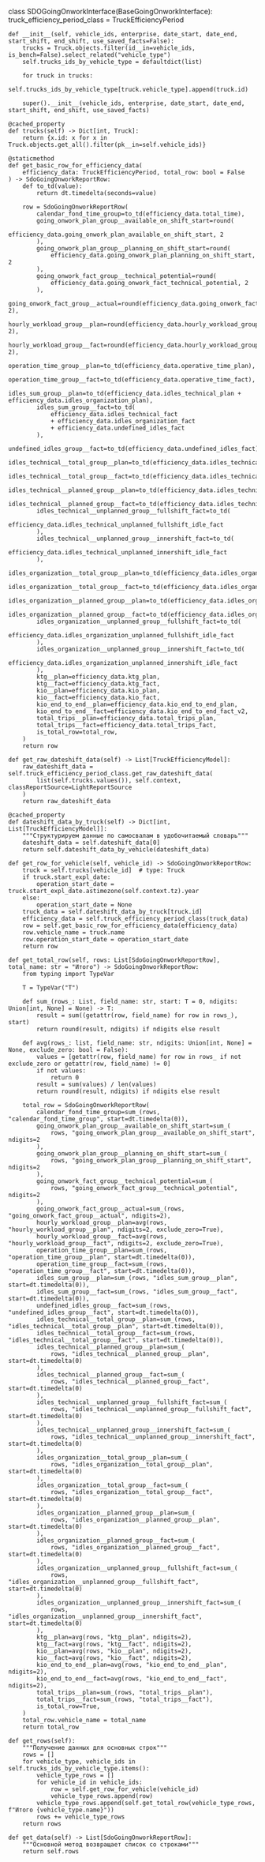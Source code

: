 class SDOGoingOnworkInterface(BaseGoingOnworkInterface):
    truck_efficiency_period_class = TruckEfficiencyPeriod

    def __init__(self, vehicle_ids, enterprise, date_start, date_end, start_shift, end_shift, use_saved_facts=False):
        trucks = Truck.objects.filter(id__in=vehicle_ids, is_bench=False).select_related("vehicle_type")
        self.trucks_ids_by_vehicle_type = defaultdict(list)

        for truck in trucks:
            self.trucks_ids_by_vehicle_type[truck.vehicle_type].append(truck.id)

        super().__init__(vehicle_ids, enterprise, date_start, date_end, start_shift, end_shift, use_saved_facts)

    @cached_property
    def trucks(self) -> Dict[int, Truck]:
        return {x.id: x for x in Truck.objects.get_all().filter(pk__in=self.vehicle_ids)}

    @staticmethod
    def get_basic_row_for_efficiency_data(
        efficiency_data: TruckEfficiencyPeriod, total_row: bool = False
    ) -> SdoGoingOnworkReportRow:
        def to_td(value):
            return dt.timedelta(seconds=value)

        row = SdoGoingOnworkReportRow(
            calendar_fond_time_group=to_td(efficiency_data.total_time),
            going_onwork_plan_group__available_on_shift_start=round(
                efficiency_data.going_onwork_plan_available_on_shift_start, 2
            ),
            going_onwork_plan_group__planning_on_shift_start=round(
                efficiency_data.going_onwork_plan_planning_on_shift_start, 2
            ),
            going_onwork_fact_group__technical_potential=round(
                efficiency_data.going_onwork_fact_technical_potential, 2
            ),
            going_onwork_fact_group__actual=round(efficiency_data.going_onwork_fact_actual, 2),
            hourly_workload_group__plan=round(efficiency_data.hourly_workload_group__plan, 2),
            hourly_workload_group__fact=round(efficiency_data.hourly_workload_group__fact, 2),
            operation_time_group__plan=to_td(efficiency_data.operative_time_plan),
            operation_time_group__fact=to_td(efficiency_data.operative_time_fact),
            idles_sum_group__plan=to_td(efficiency_data.idles_technical_plan + efficiency_data.idles_organization_plan),
            idles_sum_group__fact=to_td(
                efficiency_data.idles_technical_fact
                + efficiency_data.idles_organization_fact
                + efficiency_data.undefined_idles_fact
            ),
            undefined_idles_group__fact=to_td(efficiency_data.undefined_idles_fact),
            idles_technical__total_group__plan=to_td(efficiency_data.idles_technical_plan),
            idles_technical__total_group__fact=to_td(efficiency_data.idles_technical_fact),
            idles_technical__planned_group__plan=to_td(efficiency_data.idles_technical_planned_plan),
            idles_technical__planned_group__fact=to_td(efficiency_data.idles_technical_planned_fact),
            idles_technical__unplanned_group__fullshift_fact=to_td(
                efficiency_data.idles_technical_unplanned_fullshift_idle_fact
            ),
            idles_technical__unplanned_group__innershift_fact=to_td(
                efficiency_data.idles_technical_unplanned_innershift_idle_fact
            ),
            idles_organization__total_group__plan=to_td(efficiency_data.idles_organization_plan),
            idles_organization__total_group__fact=to_td(efficiency_data.idles_organization_fact),
            idles_organization__planned_group__plan=to_td(efficiency_data.idles_organization_planned_plan),
            idles_organization__planned_group__fact=to_td(efficiency_data.idles_organization_planned_fact),
            idles_organization__unplanned_group__fullshift_fact=to_td(
                efficiency_data.idles_organization_unplanned_fullshift_idle_fact
            ),
            idles_organization__unplanned_group__innershift_fact=to_td(
                efficiency_data.idles_organization_unplanned_innershift_idle_fact
            ),
            ktg__plan=efficiency_data.ktg_plan,
            ktg__fact=efficiency_data.ktg_fact,
            kio__plan=efficiency_data.kio_plan,
            kio__fact=efficiency_data.kio_fact,
            kio_end_to_end__plan=efficiency_data.kio_end_to_end_plan,
            kio_end_to_end__fact=efficiency_data.kio_end_to_end_fact_v2,
            total_trips__plan=efficiency_data.total_trips_plan,
            total_trips__fact=efficiency_data.total_trips_fact,
            is_total_row=total_row,
        )
        return row

    def get_raw_dateshift_data(self) -> List[TruckEfficiencyModel]:
        raw_dateshift_data = self.truck_efficiency_period_class.get_raw_dateshift_data(
            list(self.trucks.values()), self.context, classReportSource=LightReportSource
        )
        return raw_dateshift_data

    @cached_property
    def dateshift_data_by_truck(self) -> Dict[int, List[TruckEfficiencyModel]]:
        """Структурируем данные по самосвалам в удобочитаемый словарь"""
        dateshift_data = self.dateshift_data[0]
        return self.dateshift_data_by_vehicle(dateshift_data)

    def get_row_for_vehicle(self, vehicle_id) -> SdoGoingOnworkReportRow:
        truck = self.trucks[vehicle_id]  # type: Truck
        if truck.start_expl_date:
            operation_start_date = truck.start_expl_date.astimezone(self.context.tz).year
        else:
            operation_start_date = None
        truck_data = self.dateshift_data_by_truck[truck.id]
        efficiency_data = self.truck_efficiency_period_class(truck_data)
        row = self.get_basic_row_for_efficiency_data(efficiency_data)
        row.vehicle_name = truck.name
        row.operation_start_date = operation_start_date
        return row

    def get_total_row(self, rows: List[SdoGoingOnworkReportRow], total_name: str = "Итого") -> SdoGoingOnworkReportRow:
        from typing import TypeVar

        T = TypeVar("T")

        def sum_(rows_: List, field_name: str, start: T = 0, ndigits: Union[int, None] = None) -> T:
            result = sum((getattr(row, field_name) for row in rows_), start)
            return round(result, ndigits) if ndigits else result

        def avg(rows_: list, field_name: str, ndigits: Union[int, None] = None, exclude_zero: bool = False):
            values = [getattr(row, field_name) for row in rows_ if not exclude_zero or getattr(row, field_name) != 0]
            if not values:
                return 0
            result = sum(values) / len(values)
            return round(result, ndigits) if ndigits else result

        total_row = SdoGoingOnworkReportRow(
            calendar_fond_time_group=sum_(rows, "calendar_fond_time_group", start=dt.timedelta(0)),
            going_onwork_plan_group__available_on_shift_start=sum_(
                rows, "going_onwork_plan_group__available_on_shift_start", ndigits=2
            ),
            going_onwork_plan_group__planning_on_shift_start=sum_(
                rows, "going_onwork_plan_group__planning_on_shift_start", ndigits=2
            ),
            going_onwork_fact_group__technical_potential=sum_(
                rows, "going_onwork_fact_group__technical_potential", ndigits=2
            ),
            going_onwork_fact_group__actual=sum_(rows, "going_onwork_fact_group__actual", ndigits=2),
            hourly_workload_group__plan=avg(rows, "hourly_workload_group__plan", ndigits=2, exclude_zero=True),
            hourly_workload_group__fact=avg(rows, "hourly_workload_group__fact", ndigits=2, exclude_zero=True),
            operation_time_group__plan=sum_(rows, "operation_time_group__plan", start=dt.timedelta(0)),
            operation_time_group__fact=sum_(rows, "operation_time_group__fact", start=dt.timedelta(0)),
            idles_sum_group__plan=sum_(rows, "idles_sum_group__plan", start=dt.timedelta(0)),
            idles_sum_group__fact=sum_(rows, "idles_sum_group__fact", start=dt.timedelta(0)),
            undefined_idles_group__fact=sum_(rows, "undefined_idles_group__fact", start=dt.timedelta(0)),
            idles_technical__total_group__plan=sum_(rows, "idles_technical__total_group__plan", start=dt.timedelta(0)),
            idles_technical__total_group__fact=sum_(rows, "idles_technical__total_group__fact", start=dt.timedelta(0)),
            idles_technical__planned_group__plan=sum_(
                rows, "idles_technical__planned_group__plan", start=dt.timedelta(0)
            ),
            idles_technical__planned_group__fact=sum_(
                rows, "idles_technical__planned_group__fact", start=dt.timedelta(0)
            ),
            idles_technical__unplanned_group__fullshift_fact=sum_(
                rows, "idles_technical__unplanned_group__fullshift_fact", start=dt.timedelta(0)
            ),
            idles_technical__unplanned_group__innershift_fact=sum_(
                rows, "idles_technical__unplanned_group__innershift_fact", start=dt.timedelta(0)
            ),
            idles_organization__total_group__plan=sum_(
                rows, "idles_organization__total_group__plan", start=dt.timedelta(0)
            ),
            idles_organization__total_group__fact=sum_(
                rows, "idles_organization__total_group__fact", start=dt.timedelta(0)
            ),
            idles_organization__planned_group__plan=sum_(
                rows, "idles_organization__planned_group__plan", start=dt.timedelta(0)
            ),
            idles_organization__planned_group__fact=sum_(
                rows, "idles_organization__planned_group__fact", start=dt.timedelta(0)
            ),
            idles_organization__unplanned_group__fullshift_fact=sum_(
                rows, "idles_organization__unplanned_group__fullshift_fact", start=dt.timedelta(0)
            ),
            idles_organization__unplanned_group__innershift_fact=sum_(
                rows, "idles_organization__unplanned_group__innershift_fact", start=dt.timedelta(0)
            ),
            ktg__plan=avg(rows, "ktg__plan", ndigits=2),
            ktg__fact=avg(rows, "ktg__fact", ndigits=2),
            kio__plan=avg(rows, "kio__plan", ndigits=2),
            kio__fact=avg(rows, "kio__fact", ndigits=2),
            kio_end_to_end__plan=avg(rows, "kio_end_to_end__plan", ndigits=2),
            kio_end_to_end__fact=avg(rows, "kio_end_to_end__fact", ndigits=2),
            total_trips__plan=sum_(rows, "total_trips__plan"),
            total_trips__fact=sum_(rows, "total_trips__fact"),
            is_total_row=True,
        )
        total_row.vehicle_name = total_name
        return total_row

    def get_rows(self):
        """Получение данных для основных строк"""
        rows = []
        for vehicle_type, vehicle_ids in self.trucks_ids_by_vehicle_type.items():
            vehicle_type_rows = []
            for vehicle_id in vehicle_ids:
                row = self.get_row_for_vehicle(vehicle_id)
                vehicle_type_rows.append(row)
            vehicle_type_rows.append(self.get_total_row(vehicle_type_rows, f"Итого {vehicle_type.name}"))
            rows += vehicle_type_rows
        return rows

    def get_data(self) -> List[SdoGoingOnworkReportRow]:
        """Основной метод возвращает список со строками"""
        return self.rows
